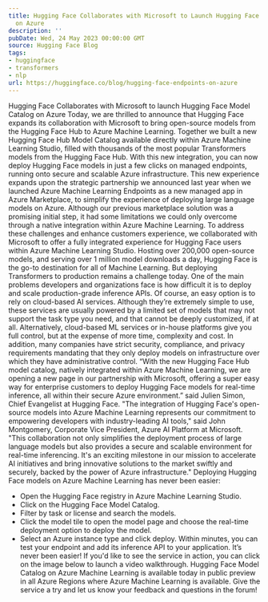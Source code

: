 ```yaml
---
title: Hugging Face Collaborates with Microsoft to Launch Hugging Face Model Catalog
  on Azure
description: ''
pubDate: Wed, 24 May 2023 00:00:00 GMT
source: Hugging Face Blog
tags:
- huggingface
- transformers
- nlp
url: https://huggingface.co/blog/hugging-face-endpoints-on-azure
---
```


Hugging Face Collaborates with Microsoft to launch Hugging Face Model Catalog on Azure
Today, we are thrilled to announce that Hugging Face expands its collaboration with Microsoft to bring open-source models from the Hugging Face Hub to Azure Machine Learning. Together we built a new Hugging Face Hub Model Catalog available directly within Azure Machine Learning Studio, filled with thousands of the most popular Transformers models from the Hugging Face Hub. With this new integration, you can now deploy Hugging Face models in just a few clicks on managed endpoints, running onto secure and scalable Azure infrastructure.
This new experience expands upon the strategic partnership we announced last year when we launched Azure Machine Learning Endpoints as a new managed app in Azure Marketplace, to simplify the experience of deploying large language models on Azure. Although our previous marketplace solution was a promising initial step, it had some limitations we could only overcome through a native integration within Azure Machine Learning. To address these challenges and enhance customers experience, we collaborated with Microsoft to offer a fully integrated experience for Hugging Face users within Azure Machine Learning Studio.
Hosting over 200,000 open-source models, and serving over 1 million model downloads a day, Hugging Face is the go-to destination for all of Machine Learning. But deploying Transformers to production remains a challenge today.
One of the main problems developers and organizations face is how difficult it is to deploy and scale production-grade inference APIs. Of course, an easy option is to rely on cloud-based AI services. Although they’re extremely simple to use, these services are usually powered by a limited set of models that may not support the task type you need, and that cannot be deeply customized, if at all. Alternatively, cloud-based ML services or in-house platforms give you full control, but at the expense of more time, complexity and cost. In addition, many companies have strict security, compliance, and privacy requirements mandating that they only deploy models on infrastructure over which they have administrative control.
“With the new Hugging Face Hub model catalog, natively integrated within Azure Machine Learning, we are opening a new page in our partnership with Microsoft, offering a super easy way for enterprise customers to deploy Hugging Face models for real-time inference, all within their secure Azure environment.” said Julien Simon, Chief Evangelist at Hugging Face.
"The integration of Hugging Face's open-source models into Azure Machine Learning represents our commitment to empowering developers with industry-leading AI tools," said John Montgomery, Corporate Vice President, Azure AI Platform at Microsoft. "This collaboration not only simplifies the deployment process of large language models but also provides a secure and scalable environment for real-time inferencing. It's an exciting milestone in our mission to accelerate AI initiatives and bring innovative solutions to the market swiftly and securely, backed by the power of Azure infrastructure."
Deploying Hugging Face models on Azure Machine Learning has never been easier:
- Open the Hugging Face registry in Azure Machine Learning Studio.
- Click on the Hugging Face Model Catalog.
- Filter by task or license and search the models.
- Click the model tile to open the model page and choose the real-time deployment option to deploy the model.
- Select an Azure instance type and click deploy.
Within minutes, you can test your endpoint and add its inference API to your application. It’s never been easier!
If you'd like to see the service in action, you can click on the image below to launch a video walkthrough.
Hugging Face Model Catalog on Azure Machine Learning is available today in public preview in all Azure Regions where Azure Machine Learning is available. Give the service a try and let us know your feedback and questions in the forum!